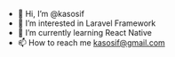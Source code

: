 - 👋 Hi, I’m @kasosif
- 👀 I’m interested in Laravel Framework  
- 🌱 I’m currently learning React Native
- 📫 How to reach me kasosif@gmail.com

<!---
kasosif/kasosif is a ✨ special ✨ repository because its `README.md` (this file) appears on your GitHub profile.
You can click the Preview link to take a look at your changes.
--->
